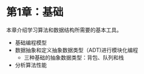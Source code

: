 # 第1章：基础

本章介绍学习算法和数据结构所需要的基本工具。

- 基础编程模型
- 数据抽象和定义抽象数据类型（ADT)进行模块化编程
  - 三种基础的抽象数据类型：背包、队列和栈
- 分析算法性能
